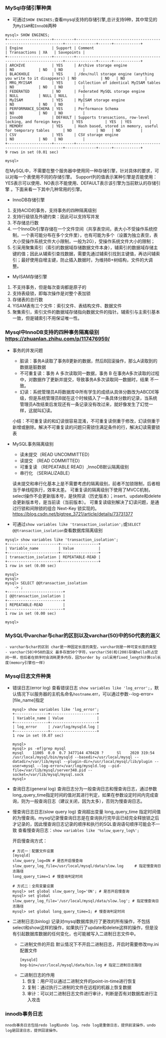 ### MySql存储引擎种类
- 可通过`SHOW ENGINES;`查看mysql支持的存储引擎,总计支持9种，其中常见的为`MyISAM`和`InnoDB`两种

```
mysql> SHOW ENGINES;
+--------------------+---------+----------------------------------------------------------------+--------------+------+------------+
| Engine             | Support | Comment                                                        | Transactions | XA   | Savepoints |
+--------------------+---------+----------------------------------------------------------------+--------------+------+------------+
| ARCHIVE            | YES     | Archive storage engine                                         | NO           | NO   | NO         |
| BLACKHOLE          | YES     | /dev/null storage engine (anything you write to it disappears) | NO           | NO   | NO         |
| MRG_MYISAM         | YES     | Collection of identical MyISAM tables                          | NO           | NO   | NO         |
| FEDERATED          | NO      | Federated MySQL storage engine                                 | NULL         | NULL | NULL       |
| MyISAM             | YES     | MyISAM storage engine                                          | NO           | NO   | NO         |
| PERFORMANCE_SCHEMA | YES     | Performance Schema                                             | NO           | NO   | NO         |
| InnoDB             | DEFAULT | Supports transactions, row-level locking, and foreign keys     | YES          | YES  | YES        |
| MEMORY             | YES     | Hash based, stored in memory, useful for temporary tables      | NO           | NO   | NO         |
| CSV                | YES     | CSV storage engine                                             | NO           | NO   | NO         |
+--------------------+---------+----------------------------------------------------------------+--------------+------+------------+
9 rows in set (0.01 sec)

mysql> 
```
在MySQL中，不需要在整个服务器中使用同一种存储引擎，针对具体的要求，可以对每一个表使用不同的存储引擎。
Support列的值表示某种引擎是否能使用：YES表示可以使用、NO表示不能使用、DEFAULT表示该引擎为当前默认的存储引擎 。下面来看一下其中几种常用的引擎。

- InnoDB存储引擎

1. 支持ACID的事务，支持事务的四种隔离级别
2. 支持行级锁及外键约束：因此可以支持写并发
3. 不存储总行数
4. 一个InnoDb引擎存储在一个文件空间（共享表空间，表大小不受操作系统控制，一个表可能分布在多个文件里），也有可能为多个（设置为独立表空，表大小受操作系统文件大小限制，一般为2G），受操作系统文件大小的限制；
5. 引采用聚集索引（索引的数据域存储数据文件本身），辅索引的数据域存储主键的值；因此从辅索引查找数据，需要先通过辅索引找到主键值，再访问辅索引；最好使用自增主键，防止插入数据时，为维持B+树结构，文件的大调整。

- MyISAM存储引擎

1. 不支持事务，但是每次查询都是原子的
2. 支持表级锁，即每次操作是对整个表加锁
3. 存储表的总行数
4. YISAM表有三个文件：索引文件、表结构文件、数据文件
5. 聚集索引，索引文件的数据域存储指向数据文件的指针。辅索引与主索引基本一致，但是辅索引不用保证唯一性。

### Mysql中InnoDB支持的四种事务隔离级别 https://zhuanlan.zhihu.com/p/117476959/

- 事务的并发问题
    - 脏读：事务A读取了事务B更新的数据，然后B回滚操作，那么A读取到的数据是脏数据
    - 不可重复读：事务 A 多次读取同一数据，事务 B 在事务A多次读取的过程中，对数据作了更新并提交，导致事务A多次读取同一数据时，结果 不一致。
    - 幻读：系统管理员A将数据库中所有学生的成绩从具体分数改为ABCDE等级，但是系统管理员B就在这个时候插入了一条具体分数的记录，当系统管理员A改结束后发现还有一条记录没有改过来，就好像发生了幻觉一样，这就叫幻读。

    小结：不可重复读的和幻读很容易混淆，不可重复读侧重于修改，幻读侧重于新增或删除。解决不可重复读的问题只需锁住满足条件的行，解决幻读需要锁表

- MySQL事务隔离级别
    - 读未提交（READ UNCOMMITTED）
    - 读提交 （READ COMMITTED）
    - 可重复读 （REPEATABLE READ）,InnoDB默认隔离级别
    - 串行化 （SERIALIZABLE）

    读未提交和串行化基本上是不需要考虑的隔离级别，前者不加锁限制，后者相当于单线程执行，效率太差。
    可重复读的隔离级别下使用了MVCC机制，select操作不会更新版本号，是快照读（历史版本）；insert、update和delete会更新版本号，是当前读（当前版本）。
    可重复读级别解决了幻读问题，是通过行锁和间隙锁的组合 Next-Key 锁实现的。https://blog.csdn.net/bigtree_3721/article/details/73731377

- 可通过`show variables like 'transaction_isolation';`或`SELECT @@transaction_isolation`查看数据库隔离级别

```
mysql> show variables like 'transaction_isolation';
+-----------------------+-----------------+
| Variable_name         | Value           |
+-----------------------+-----------------+
| transaction_isolation | REPEATABLE-READ |
+-----------------------+-----------------+
1 row in set (0.00 sec)

mysql> 
mysql> 
mysql> SELECT @@transaction_isolation
    -> ;
+-------------------------+
| @@transaction_isolation |
+-------------------------+
| REPEATABLE-READ         |
+-------------------------+
1 row in set (0.00 sec)

mysql> 
```
### MySQL中varchar与char的区别以及varchar(50)中的50代表的涵义
    - varchar与char的区别 char是一种固定长度的类型，varchar则是一种可变长度的类型  
    - varchar(50)中50的涵义 最多存放50个字符，varchar(50)和(200)存储hello所占空间一样，但后者在排序时会消耗更多内存，因为order by col采用fixed_length计算col长度(memory引擎也一样) 

### Mysql日志文件种类
- 错误日志(error log)
    查看错误日志 `show variables like 'log_error';`，默认情况下以服务器的主机名命名`hostname`.err，可以通过参数--log-error=[file_name]指定
    ```
    mysql> show variables like 'log_error';
    +---------------+---------------------+
    | Variable_name | Value               |
    +---------------+---------------------+
    | log_error     | /var/log/mysqld.log |
    +---------------+---------------------+
    1 row in set (0.07 sec)

    mysql> 
    mysql> ps -ef|grep mysql
    mysql    11005  0.0  0.7 3477144 470428 ?      Sl    2020 319:54 /usr/local/mysql/bin/mysqld --basedir=/usr/local/mysql --datadir=/var/lib/mysql --plugin-dir=/usr/local/mysql/lib/plugin --user=mysql --log-error=/var/log/mysqld.log --pid-file=/var/lib/mysql/server348.pid --socket=/var/lib/mysql/mysql.sock
    mysql> 
    ```
- 查询日志(general log)
    查询日志分为一般查询日志和慢查询日志，通过参数long_query_time指定时间的值对其进行判定，如果在参数设定时间内完成查询，则为一般查询日志（建议关闭，因为太多），否则为慢查询日志。
- 慢查询日志日志(slow query log)
    查询超出变量 long_query_time 指定时间值的为慢查询。mysql记录慢查询日志是在查询执行完毕且已经完全释放锁之后才记录的，因此慢查询日志记录的顺序和执行的SQL查询语句顺序可能会不一致
    查看慢查询日志：`show variables like '%slow_query_log%';`
    
    开启慢查询方式：
    ```
    # 方式一：配置文件设置
    [mysqld]
    slow_query_log=ON # 是否开启慢查询
    slow_query_log_file=/usr/local/mysql/data/slow.log     # 指定慢查询日志路径
    long_query_time=1 # 慢查询判定时间
    
    # 方式二：全局变量设置
    mysql> set global slow_query_log='ON'; # 是否开启慢查询
    mysql> set global slow_query_log_file='/usr/local/mysql/data/slow.log'; # 指定慢查询日志路径
    mysql> set global long_query_time=1; # 慢查询判定时间
    ```
- 二进制日志(binlog)
    记录对mysql数据库执行了更改的所有操作，不包括select和show这样的操作，如果执行了update和delete这样的操作，但是没有引起数据库数据的任何变化，也可能被写入二进制日志文件中。
    - 二进制文件的开启
        默认情况下不开启二进制日志，开启时需要修改my.ini配置文件
        ```
        [mysqld]
        bog-bin=/usr/local/mysql/data/bin.log # 指定二进制日志路径
        ```
    - 二进制日志的作用
        1. 恢复：用户可以通过二进制文件的point-in-time进行恢复
        2. 复制：通过执行二进制的文件在远程的机器上恢复数据
        3. 审计：可以对二进制日志文件进行审计，判断是否有对数据库进行注入攻击

### innodb事务日志
    nnodb事务日志包括redo log和undo log。redo log是重做日志，提供前滚操作，undo log是回滚日志，提供回滚操作。
